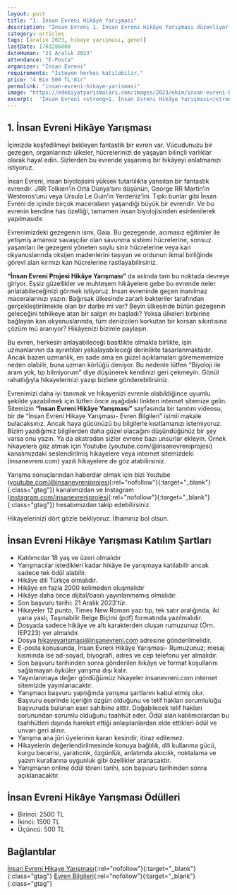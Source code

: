 ```yaml
---
layout: post
title: "1. İnsan Evreni Hikâye Yarışması"
description: "İnsan Evreni 1. İnsan Evreni Hikâye Yarışması düzenliyor."
category: articles
tags: [aralık 2023, hikaye yarışması, genel]
lastDate: 1703286000
dateHuman: "21 Aralık 2023"
attendance: "E-Posta"
organizer: "İnsan Evreni"
requirements: "İsteyen herkes katılabilir."
price: "4 Bin 500 TL'dir"
permalink: "insan-evreni-hikaye-yarismasi"
image: "https://edebiyatyarismalari.com/images/2023/ekim/insan-evreni-hikaye-yarismasi.jpg"
excerpt:  "İnsan Evreni <strong>1. İnsan Evreni Hikâye Yarışması</strong> düzenliyor."
---
```


## 1. İnsan Evreni Hikâye Yarışması
İçimizde keşfedilmeyi bekleyen fantastik bir evren var. Vücudunuzu bir gezegen, organlarınızı ülkeler, hücrelerinizi de yaşayan bilinçli varlıklar olarak hayal edin. Sizlerden bu evrende yaşanmış bir hikâyeyi anlatmanızı istiyoruz.  

İnsan Evreni, insan biyolojisini yüksek tutarlılıkta yansıtan bir fantastik evrendir. JRR Tolkien’in Orta Dünya’sını düşünün, George RR Martin’in Westeros’unu veya Ursula Le Guin’in Yerdeniz’ini. Tıpkı bunlar gibi İnsan Evreni de içinde birçok maceraların yaşandığı büyük bir evrendir. Ve bu evrenin kendine has özelliği, tamamen insan biyolojisinden esinlenilerek yapılmasıdır.  

Evrenimizdeki gezegenin ismi, Gaia. Bu gezegende, acımasız eğitimler ile yetişmiş amansız savaşçılar olan savunma sistemi hücrelerine, sonsuz yaşamları ile gezegeni yöneten soylu sinir hücrelerine veya kan okyanuslarında oksijen madenlerini taşıyan ve ordunun ikmal birliğinde görevl alan kırmızı kan hücrelerine rastlayabilirsiniz.  

**“İnsan Evreni Projesi Hikâye Yarışması”** da aslında tam bu noktada devreye giriyor. Eşsiz güzellikler ve muhteşem hikâyelere gebe bu evrende neler anlatabileceğinizi görmek istiyoruz. İnsan evreninde geçen inanılmaz maceralarınızı yazın: Bağırsak ülkesinde zararlı bakteriler tarafından gerçekleştirilmekte olan bir darbe mi var? Beyin ülkesinde bütün gezegenin geleceğini tehlikeye atan bir salgın mı başladı? Yoksa ülkeleri birbirine bağlayan kan okyanuslarında, tüm denizcileri korkutan bir korsan sıkıntısına çözüm mü aranıyor? Hikâyenizi bizimle paylaşın.  

Bu evren, herkesin anlayabileceği basitlikte olmakla birlikte, işin uzmanlarının da ayrıntıları yakalayabileceği derinlikte tasarlanmaktadır. Ancak bazen uzmanlık, en sade ama en güzel açıklamaları göremememize neden olabilir, buna uzman körlüğü deniyor. Bu nedenle lütfen “Biyoloji ile aram yok, tıp bilmiyorum” diye düşünerek kendinizi geri çekmeyin. Gönül rahatlığıyla hikayelerinizi yazıp bizlere gönderebilirsiniz.  

Evrenimizi daha iyi tanımak ve hikayenizi evrenle olabildiğince uyumlu şekilde yazabilmek için lütfen önce aşağıdaki linkten internet sitemize gelin. Sitemizin **“İnsan Evreni Hikâye Yarışması”** sayfasında bir tanıtım videosu, bir de “İnsan Evreni Hikaye Yarışması- Evren Bilgileri” isimli makale bulacaksınız. Ancak haya gücünüzü bu bilgilerle kısıtlamanızı istemiyoruz. Bizim yazdığımız bilgilerden daha güzel olacağını düşündüğünüz bir şey varsa onu yazın. Ya da ekstradan sizler evrene bazı unsurlar ekleyin. Örnek hikayelere göz atmak için Youtube (youtube.com/@insanevreniprojesi) kanalımızdaki seslendirilmiş hikayelere veya internet sitemizdeki (insanevreni.com) yazılı hikayelere de göz atabilirsiniz.

Yarışma sonuçlarından haberdar olmak için bizi Youtube ([youtube.com/@insanevreniprojesi](https://www.youtube.com/@insanevreniprojesi?ref=edebiyatyarismalari.com){:rel="nofollow"}{:target="_blank"}{:class="gtag"}) kanalımızdan ve Instagram ([instagram.com/insanevreniprojesi](https://www.instagram.com/insanevreniprojesi/?ref=edebiyatyarismalari.com){:rel="nofollow"}{:target="_blank"}{:class="gtag"}) hesabımızdan takip edebilirsiniz.

Hikayelerinizi dört gözle bekliyoruz. İlhamınız bol olsun.  

## İnsan Evreni Hikâye Yarışması Katılım Şartları
- Katılımcılar 18 yaş ve üzeri olmalıdır
- Yarışmacılar istedikleri kadar hikâye ile yarışmaya katılabilir ancak sadece tek ödül alabilir.
- Hikâye dili Türkçe olmalıdır. 
- Hikâye en fazla 2000 kelimeden oluşmalıdır
- Hikâye daha önce dijital/basılı yayınlanmamış olmalıdır.
- Son başvuru tarihi: 21 Aralık 2023’tür.
- Hikayeler 12 punto, Times New Roman yazı tip, tek satır aralığında, iki yana yaslı, Taşınabilir Belge Biçimi (pdf) formatında yazılmalıdır.
- Dosyada sadece hikâye ve altı karakterden oluşan rumuzunuz (Örn. İEP223) yer almalıdır.
- Dosya hikayeyarismasi@insanevreni.com adresine gönderilmelidir.
- E-posta konusunda, İnsan Evreni Hikâye Yarışması- Rumuzunuz; mesaj kısmında ise ad-soyad, biyografi, adres ve cep telefonu yer almalıdır.
- Son başvuru tarihinden sonra gönderilen hikâye ve format koşullarını sağlamayan öyküler yarışma dışı kalır.
- Yayınlanmaya değer gördüğümüz hikayeler insanevreni.com internet sitemizde yayınlanacaktır.
- Yarışmacı başvuru yaptığında yarışma şartlarını kabul etmiş olur. Başvuru eserinde içeriğin özgün olduğunu ve telif hakları sorumluluğu başvuruda bulunan eser sahibine aittir. Doğabilecek telif hakları sorunundan sorumlu olduğunu taahhüt eder. Ödül alan katılımcılardan bu taahhütleri dışında hareket ettiği anlaşılanlardan elde ettikleri ödül ve unvan geri alınır.
- Yarışma ana jüri üyelerinin kararı kesindir, itiraz edilemez.
- Hikayelerin değerlendirilmesinde konuya bağlılık, dili kullanma gücü, kurgu becerisi, yaratıcılık, özgünlük, anlatımda akıcılık, noktalama ve yazım kurallarına uygunluk gibi özellikler aranacaktır.
- Yarışmanın online ödül töreni tarihi, son başvuru tarihinden sonra açıklanacaktır.

## İnsan Evreni Hikâye Yarışması Ödülleri
- Birinci: 2500 TL
- İkinci: 1500 TL
- Üçüncü: 500 TL

## Bağlantılar
[İnsan Evreni Hikaye Yarışması](https://insanevreni.com/hikayeyarismasi/?ref=edebiyatyarismalari.com){:rel="nofollow"}{:target="_blank"}{:class="gtag"}
[Evren Bilgileri](https://insanevreni.com/evren-bilgileri/?ref=edebiyatyarismalari.com){:rel="nofollow"}{:target="_blank"}{:class="gtag"}